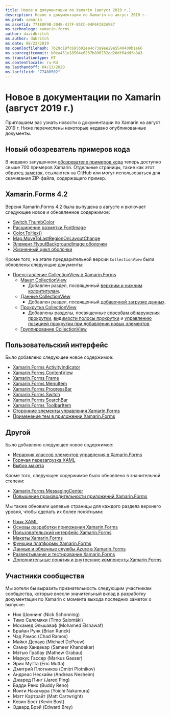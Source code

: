 ```yaml
---
title: Новое в документации по Xamarin (август 2019 г.)
description: Новое в документации по Xamarin на август 2019 г.
ms.prod: xamarin
ms.assetid: 771EDF9B-3048-417F-85CC-04F6F282A9E7
ms.technology: xamarin-forms
author: davidbritch
ms.author: dabritch
ms.date: 08/22/2019
ms.openlocfilehash: 7b29c19fc695b02ea4c73a9ee29a5540400b1e66
ms.sourcegitcommit: b0ea451e18504e6267b896732dd26df64ddfa843
ms.translationtype: HT
ms.contentlocale: ru-RU
ms.lasthandoff: 04/13/2020
ms.locfileid: "77480502"
---
```

# <a name="xamarin-docs-whats-new-august-2019"></a>Новое в документации по Xamarin (август 2019 г.)

Приглашаем вас узнать новости о документации по Xamarin на август 2019 г. Ниже перечислены некоторые недавно опубликованные документы.

## <a name="new-sample-code-browser"></a>Новый обозреватель примеров кода

В недавно запущенном [обозревателе примеров кода](https://docs.microsoft.com/samples/browse/?products=xamarin) теперь доступно свыше 700 примеров Xamarin. Отдельные страницы, такие как этот образец [заметок](https://docs.microsoft.com/samples/xamarin/xamarin-forms-samples/getstarted-notes-singlepage/), ссылаются на GitHub или могут использоваться для скачивания ZIP-файла, содержащего пример.

## <a name="xamarinforms-42"></a>Xamarin.Forms 4.2

Версия Xamarin.Forms 4.2 была выпущена в августе и включает следующее новое и обновленное содержимое:

- [Switch.ThumbColor](~/xamarin-forms/user-interface/switch.md#switch-appearance)
- [Расширение разметки FontImage](~/xamarin-forms/xaml/markup-extensions/consuming.md#fontimage-markup-extension)
- [Color.ToHex()](~/xamarin-forms/user-interface/colors.md#additional-methods)
- [Map.MoveToLastRegionOnLayoutChange](~/xamarin-forms/user-interface/map/map.md#maintain-map-region-on-layout-change)
- [Элемент FlyoutBackgroundImage оболочки](~/xamarin-forms/app-fundamentals/shell/flyout.md#flyout-background-image)
- [Жизненный цикл оболочки](~/xamarin-forms/app-fundamentals/shell/lifecycle.md)

Кроме того, на этапе предварительной версии `CollectionView` были обновлены следующие документы:

- [Представление CollectionView в Xamarin.Forms](~/xamarin-forms/user-interface/collectionview/index.md)
  - [Макет CollectionView](~/xamarin-forms/user-interface/collectionview/layout.md)
    - Добавлен раздел, посвященный [верхним и нижним колонтитулам](~/xamarin-forms/user-interface/collectionview/layout.md#headers-and-footers).
  - [Данные CollectionView](~/xamarin-forms/user-interface/collectionview/populate-data.md)
    - Добавлен раздел, посвященный [добавочной загрузке данных](~/xamarin-forms/user-interface/collectionview/populate-data.md#load-data-incrementally).
  - [Прокрутка CollectionView](~/xamarin-forms/user-interface/collectionview/scrolling.md)
    - Добавлены разделы, посвященные [способам обнаружения прокрутки](~/xamarin-forms/user-interface/collectionview/scrolling.md#detect-scrolling), [видимости полосы прокрутки](~/xamarin-forms/user-interface/collectionview/scrolling.md#scroll-bar-visibility) и [управлению позицией прокрутки при добавлении новых элементов](~/xamarin-forms/user-interface/collectionview/scrolling.md#control-scroll-position-when-new-items-are-added).
  - [Группирование CollectionView](~/xamarin-forms/user-interface/collectionview/grouping.md)

## <a name="user-interface"></a>Пользовательский интерфейс

Было добавлено следующее новое содержимое:

- [Xamarin.Forms ActivityIndicator](~/xamarin-forms/user-interface/activityindicator.md)
- [Xamarin.Forms ContentView](~/xamarin-forms/user-interface/layouts/contentview.md)
- [Xamarin.Forms Frame](~/xamarin-forms/user-interface/layouts/frame.md)
- [Xamarin.Forms MenuItem](~/xamarin-forms/user-interface/menuitem.md)
- [Xamarin.Forms ProgressBar](~/xamarin-forms/user-interface/progressbar.md)
- [Xamarin.Forms Switch](~/xamarin-forms/user-interface/switch.md)
- [Xamarin.Forms SearchBar](~/xamarin-forms/user-interface/searchbar.md)
- [Xamarin.Forms ToolbarItem](~/xamarin-forms/user-interface/toolbaritem.md)
- [Сторонние элементы управления Xamarin.Forms](~/xamarin-forms/user-interface/controls/thirdparty.md)
- [Применение тем в приложении Xamarin.Forms](~/xamarin-forms/user-interface/theming/theming.md)

## <a name="other"></a>Другой

Было добавлено следующее новое содержимое:

- [Иерархия классов элементов управления в Xamarin.Forms](~/xamarin-forms/internals/class-hierarchy.md)
- [Горячая перезагрузка XAML](~/xamarin-forms/xaml/hot-reload.md)
- [Выбор макета](~/xamarin-forms/user-interface/layouts/choose-layout.md)

Кроме того, следующее содержимое было обновлено в значительной степени:

- [Xamarin.Forms MessagingCenter](~/xamarin-forms/app-fundamentals/messaging-center.md)
- [Повышение производительности приложений Xamarin.Forms](~/xamarin-forms/deploy-test/performance.md)

Мы также обновили целевые страницы для каждого раздела верхнего уровня, чтобы сделать их более понятными:

- [Язык XAML](~/xamarin-forms/xaml/index.yml)
- [Основы разработки приложения Xamarin.Forms](~/xamarin-forms/app-fundamentals/index.yml)
- [Пользовательский интерфейс Xamarin.Forms](~/xamarin-forms/user-interface/index.yml)
- [Макеты Xamarin.Forms](~/xamarin-forms/user-interface/layouts/index.yml)
- [Функции платформы Xamarin.Forms](~/xamarin-forms/platform/index.yml)
- [Данные и облачные службы Azure в Xamarin.Forms](~/xamarin-forms/data-cloud/index.yml)
- [Развертывание и тестирование Xamarin.Forms](~/xamarin-forms/deploy-test/index.yml)
- [Дополнительные понятия и внутренние компоненты Xamarin.Forms](~/xamarin-forms/internals/index.md)

## <a name="community-contributors"></a>Участники сообщества

Мы хотели бы выразить признательность следующим участникам сообщества, которые внесли значительный вклад в разработку документации по Xamarin с момента выхода последних заметок о выпуске:

- Ник Шоннинг (Nick Schonning)
- Тимо Саломяки (Timo Salomäki)
- Мохамед Эльшаваф (Mohamed Elshawaf)
- Брайан Рунк (Brian Runck)
- Чэд Рамос (Chad Ramos)
- Майкл Депаув (Michael DePouw)
- Самир Хандекар (Sameer Khandekar)
- Мэтью Грабау (Mathew Grabau)
- Маркус Гассер (Markus Gasser)
- Эрик Мутта (Eric Mutta)
- Дмитрий Плотников (Dmitri Plotnikov)
- Андреас Несхайм (Andreas Nesheim)
- Джаред Пинг (Jared Ping)
- Бадди Рено (Buddy Reno)
- Йоити Накамура (Yoichi Nakamura)
- Мэтт Картрайт (Matt Cartwright)
- Кевин Бост (Kevin Bost)
- Эдвард Брэй (Edward Brey)
